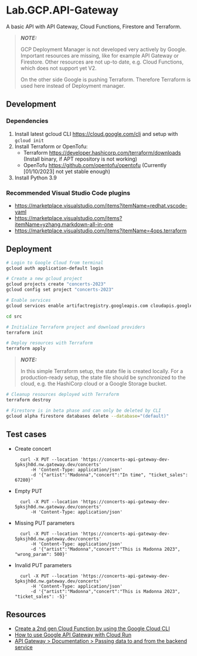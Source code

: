 # Lab.GCP.API-Gateway

A basic API with API Gateway, Cloud Functions, Firestore and Terraform.

> **_NOTE:_**
> 
> GCP Deployment Manager is not developed very actively by Google.
> Important resources are missing, like for example API Gateway or Firestore.
> Other resources are not up-to date, e.g. Cloud Functions, which does not support yet V2.
> 
> On the other side Google is pushing Terraform.
> Therefore Terraform is used here instead of Deployment manager.


## Development

### Dependencies

1. Install latest gcloud CLI https://cloud.google.com/cli and setup with `gcloud init`
2. Install Terraform or OpenTofu:
   * Terraform https://developer.hashicorp.com/terraform/downloads (Install binary, if APT repository is not working)
   * OpenTofu https://github.com/opentofu/opentofu (Currently [01/10/2023] not yet stable enough)
3. Install Python 3.9


### Recommended Visual Studio Code plugins

* https://marketplace.visualstudio.com/items?itemName=redhat.vscode-yaml
* https://marketplace.visualstudio.com/items?itemName=yzhang.markdown-all-in-one
* https://marketplace.visualstudio.com/items?itemName=4ops.terraform


## Deployment

```sh
# Login to Google Cloud from terminal
gcloud auth application-default login

# Create a new gcloud project
gcloud projects create "concerts-2023"
gcloud config set project "concerts-2023"

# Enable services
gcloud services enable artifactregistry.googleapis.com cloudapis.googleapis.com cloudbuild.googleapis.com cloudfunctions.googleapis.com logging.googleapis.com monitoring.googleapis.com pubsub.googleapis.com run.googleapis.com storage-api.googleapis.com storage-component.googleapis.com storage.googleapis.com deploymentmanager.googleapis.com apigateway.googleapis.com firestore.googleapis.com servicecontrol.googleapis.com
```

```sh
cd src
```

```sh
# Initialize Terraform project and download providers
terraform init

# Deploy resources with Terraform
terraform apply
```

> **_NOTE:_**
> 
> In this simple Terraform setup, the state file is created locally.
> For a production-ready setup, the state file should be synchronized to the cloud, e.g. the HashiCorp cloud or a Google Storage bucket.

```sh
# Cleanup resources deployed with Terraform
terraform destroy
```

```sh
# Firestore is in beta phase and can only be deleted by CLI
gcloud alpha firestore databases delete --database="(default)"
```

## Test cases

* Create concert

        curl -X PUT --location 'https://concerts-api-gateway-dev-5pksjh0d.nw.gateway.dev/concerts'
            -H 'Content-Type: application/json'
            -d '{"artist":"Madonna","concert":"In time", "ticket_sales": 67280}'

* Empty PUT

        curl -X PUT --location 'https://concerts-api-gateway-dev-5pksjh0d.nw.gateway.dev/concerts'
            -H 'Content-Type: application/json'

* Missing PUT parameters

        curl -X PUT --location 'https://concerts-api-gateway-dev-5pksjh0d.nw.gateway.dev/concerts'
            -H 'Content-Type: application/json'
            -d '{"artist":"Madonna","concert":"This is Madonna 2023", "wrong_param": 500}'

* Invalid PUT parameters

        curl -X PUT --location 'https://concerts-api-gateway-dev-5pksjh0d.nw.gateway.dev/concerts'
            -H 'Content-Type: application/json'
            -d '{"artist":"Madonna","concert":"This is Madonna 2023", "ticket_sales": -5}'


## Resources

* [Create a 2nd gen Cloud Function by using the Google Cloud CLI](https://cloud.google.com/functions/docs/create-deploy-gcloud#functions_quickstart_helloworld-python)
* [How to use Google API Gateway with Cloud Run](https://medium.com/google-cloud/how-to-use-google-api-gateway-with-cloud-run-60698959b342)
* [API Gateway > Documentation > Passing data to and from the backend service](https://cloud.google.com/api-gateway/docs/passing-data)